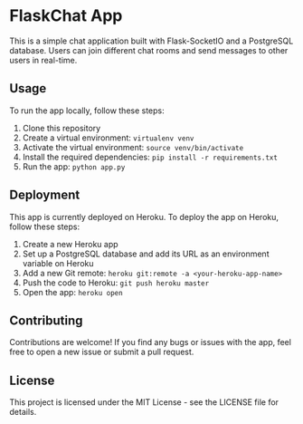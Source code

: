 # FlaskChat App

This is a simple chat application built with Flask-SocketIO and a PostgreSQL database. Users can join different chat rooms and send messages to other users in real-time.

## Usage

To run the app locally, follow these steps:

1. Clone this repository
2. Create a virtual environment: `virtualenv venv`
3. Activate the virtual environment: `source venv/bin/activate`
4. Install the required dependencies: `pip install -r requirements.txt`
5. Run the app: `python app.py`

## Deployment

This app is currently deployed on Heroku. To deploy the app on Heroku, follow these steps:

1. Create a new Heroku app
2. Set up a PostgreSQL database and add its URL as an environment variable on Heroku
3. Add a new Git remote: `heroku git:remote -a <your-heroku-app-name>`
4. Push the code to Heroku: `git push heroku master`
5. Open the app: `heroku open`

## Contributing

Contributions are welcome! If you find any bugs or issues with the app, feel free to open a new issue or submit a pull request.

## License

This project is licensed under the MIT License - see the LICENSE file for details.
